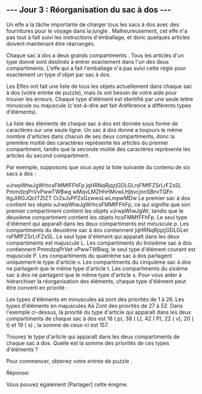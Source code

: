 ## --- Jour 3 : Réorganisation du sac à dos ---
Un elfe a la tâche importante de charger tous les sacs à dos avec des fournitures pour le voyage dans la jungle . Malheureusement, cet elfe n'a pas tout à fait suivi les instructions d'emballage, et donc quelques articles doivent maintenant être réarrangés.

Chaque sac à dos a deux grands compartiments . Tous les articles d'un type donné sont destinés à entrer exactement dans l'un des deux compartiments. L'elfe qui a fait l'emballage n'a pas suivi cette règle pour exactement un type d'objet par sac à dos.

Les Elfes ont fait une liste de tous les objets actuellement dans chaque sac à dos (votre entrée de puzzle), mais ils ont besoin de votre aide pour trouver les erreurs. Chaque type d'élément est identifié par une seule lettre minuscule ou majuscule (c'est-à-dire aet fait Aréférence à différents types d'éléments).

La liste des éléments de chaque sac à dos est donnée sous forme de caractères sur une seule ligne. Un sac à dos donné a toujours le même nombre d'articles dans chacun de ses deux compartiments, donc la première moitié des caractères représente les articles du premier compartiment, tandis que la seconde moitié des caractères représente les articles du second compartiment.

Par exemple, supposons que vous ayez la liste suivante du contenu de six sacs à dos :

vJrwpWtwJgWrhcsFMMfFFhFp
jqHRNqRjqzjGDLGLrsFMfFZSrLrFZsSL
PmmdzqPrVvPwwTWBwg
wMqvLMZHhHMvwLHjbvcjnnSBnvTQFn
ttgJtRGJQctTZtZT
CrZsJsPPZsGzwwsLwLmpwMDw
Le premier sac à dos contient les objets vJrwpWtwJgWrhcsFMMfFFhFp, ce qui signifie que son premier compartiment contient les objets vJrwpWtwJgWr, tandis que le deuxième compartiment contient les objets hcsFMMfFFhFp. Le seul type d'élément qui apparaît dans les deux compartiments est minuscule p.
Les compartiments du deuxième sac à dos contiennent jqHRNqRjqzjGDLGLet rsFMfFZSrLrFZsSL. Le seul type d'élément qui apparaît dans les deux compartiments est majuscule L.
Les compartiments du troisième sac à dos contiennent PmmdzqPrVet vPwwTWBwg; le seul type d'élément courant est majuscule P.
Les compartiments du quatrième sac à dos partagent uniquement le type d'article v.
Les compartiments du cinquième sac à dos ne partagent que le même type d'article t.
Les compartiments du sixième sac à dos ne partagent que le même type d'article s.
Pour vous aider à hiérarchiser la réorganisation des éléments, chaque type d'élément peut être converti en priorité :

Les types d'éléments en minuscules aà zont des priorités de 1 à 26.
Les types d'éléments en majuscules Aà Zont des priorités de 27 à 52.
Dans l'exemple ci-dessus, la priorité du type d'article qui apparaît dans les deux compartiments de chaque sac à dos est 16 ( p), 38 ( L), 42 ( P), 22 ( v), 20 ( t) et 19 ( s) ; la somme de ceux-ci est 157.

Trouvez le type d'article qui apparaît dans les deux compartiments de chaque sac à dos. Quelle est la somme des priorités de ces types d'éléments ?

Pour commencer, obtenez votre entrée de puzzle .

Réponse:
 

Vous pouvez également [Partager] cette énigme.